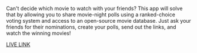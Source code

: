 Can't decide which movie to watch with your friends? This app will solve that by allowing you to share movie-night polls using a ranked-choice voting system and access to an open-source movie database. Just ask your friends for their nominations, create your polls, send out the links, and watch the winning movies!

[LIVE LINK](https://friday-night-movies.herokuapp.com/)
